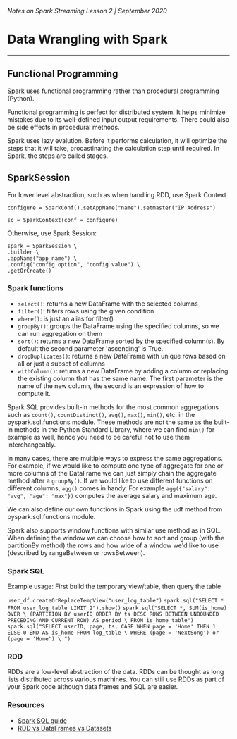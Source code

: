_Notes on Spark Streaming Lesson 2 | September 2020_ 

# Data Wrangling with Spark

---

## Functional Programming

Spark uses functional programming rather than procedural programming (Python).

Functional programming is perfect for distributed system. It helps minimize mistakes due to its well-defined input output requirements. There could also be side effects in procedural methods. 

Spark uses lazy evalution. Before it performs calculation, it will optimize the steps that it will take, procastinating the calculation step until required. In Spark, the steps are called stages. 

## SparkSession

For lower level abstraction, such as when handling RDD, use Spark Context

```
configure = SparkConf().setAppName("name").setmaster("IP Address")

sc = SparkContext(conf = configure)
```

Otherwise, use Spark Session:
```
spark = SparkSession \
.builder \
.appName("app name") \
.config("config option", "config value") \
.getOrCreate()
```

### Spark functions

- `select()`: returns a new DataFrame with the selected columns
- `filter()`: filters rows using the given condition
- `where()`: is just an alias for filter()
- `groupBy()`: groups the DataFrame using the specified columns, so we can run aggregation on them
- `sort()`: returns a new DataFrame sorted by the specified column(s). By default the second parameter 'ascending' is True.
- `dropDuplicates()`: returns a new DataFrame with unique rows based on all or just a subset of columns
- `withColumn()`: returns a new DataFrame by adding a column or replacing the existing column that has the same name. The first parameter is the name of the new column, the second is an expression of how to compute it.

Spark SQL provides built-in methods for the most common aggregations such as `count()`, `countDistinct()`, `avg()`, `max()`, `min()`, etc. in the pyspark.sql.functions module. These methods are not the same as the built-in methods in the Python Standard Library, where we can find `min()` for example as well, hence you need to be careful not to use them interchangeably.

In many cases, there are multiple ways to express the same aggregations. For example, if we would like to compute one type of aggregate for one or more columns of the DataFrame we can just simply chain the aggregate method after a `groupBy()`. If we would like to use different functions on different columns, `agg()` comes in handy. For example `agg({"salary": "avg", "age": "max"})` computes the average salary and maximum age.

We can also define our own functions in Spark using the udf method from pyspark.sql.functions module. 

Spark also supports window functions with similar use method as in SQL. When defining the window we can choose how to sort and group (with the partitionBy method) the rows and how wide of a window we'd like to use (described by rangeBetween or rowsBetween).

### Spark SQL

Example usage: First build the temporary view/table, then query the table

`user_df.createOrReplaceTempView("user_log_table")`
`spark.sql("SELECT * FROM user_log_table LIMIT 2").show()`
`spark.sql("SELECT *, SUM(is_home) OVER \
    (PARTITION BY userID ORDER BY ts DESC ROWS BETWEEN UNBOUNDED PRECEDING AND CURRENT ROW) AS period \
    FROM is_home_table")`
`spark.sql("SELECT userID, page, ts, CASE WHEN page = 'Home' THEN 1 ELSE 0 END AS is_home FROM log_table \
            WHERE (page = 'NextSong') or (page = 'Home') \
            ")`

### RDD

RDDs are a low-level abstraction of the data. RDDs can be thought as long lists distributed across various machines. You can still use RDDs as part of your Spark code although data frames and SQL are easier. 

### Resources

- [Spark SQL guide](https://spark.apache.org/docs/latest/sql-getting-started.html)
- [RDD vs DataFrames vs Datasets](https://databricks.com/blog/2016/07/14/a-tale-of-three-apache-spark-apis-rdds-dataframes-and-datasets.html)